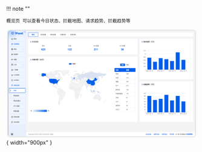 
!!! note ""

    概览页 可以查看今日状态、拦截地图、请求趋势、拦截趋势等

![img.png](../../../img/waf/dashboard.png){ width="900px" }
